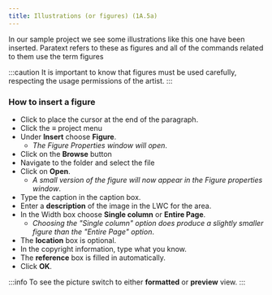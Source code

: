 ```yaml
---
title: Illustrations (or figures) (1A.5a)
---
```

In our sample project we see some illustrations like this one have been inserted. Paratext refers to these as figures and all of the commands related to them use the term figures

:::caution
It is important to know that figures must be used carefully, respecting the usage permissions of the artist.
:::
### How to insert a figure

-  Click to place the cursor at the end of the paragraph.
-  Click the ≡ project menu
-  Under **Insert** choose **Figure**.
    -  *The Figure Properties window will open*.
-  Click on the **Browse** button
-  Navigate to the folder and select the file
-  Click on **Open**.
    -  *A small version of the figure will now appear in the Figure properties window*.
-  Type the caption in the caption box.
-  Enter a **description** of the image in the LWC for the area.
-  In the Width box choose **Single column** or **Entire Page**.
    -  *Choosing the "Single column" option does produce a slightly smaller figure than the "Entire Page" option*.
-  The **location** box is optional.
-  In the copyright information, type what you know.
-  The **reference** box is filled in automatically.
-  Click **OK**.

:::info
To see the picture switch to either **formatted** or **preview** view.
:::
